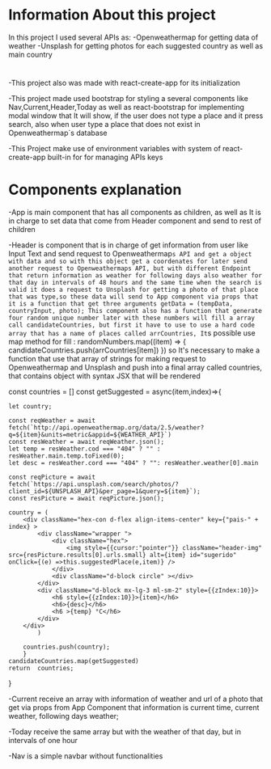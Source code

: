 # Information About this project

In this project I used several APIs as:
-Openweathermap for getting data of weather
-Unsplash for getting photos for each suggested country as well as main country

#

-This project also was made with react-create-app for its initialization

-This project made used bootstrap for styling a several components like Nav,Current,Header,Today as well as react-bootstrap for implementing modal window that It will show, if the user does not type a place and it press search, also when user type a place that does not exist in Openweathermap`s database

-This Project make use of environment variables with system of react-create-app built-in for for managing APIs keys

# Components explanation

-App is main component that has all components as children, as well as It is in charge to set data that come from Header component and send to rest of children

-Header is component that is in charge of get information from user like Input Text and send request to Openweathermap`s API and get a object with data and so with this object get a coordenates for later send another request to Openweathermaps API, but with different Endpoint that return information as weather for following days also weather for that day in intervals of 48 hours and the same time when the search is valid it does a request to Unsplash for getting a photo of that place that was type,so these data will send to App component via props that it is a function that get three arguments getData = (tempData, countryInput, photo); This component also has a function that generate four random unique number later with these numbers will fill a array call candidateCountries, but first it have to use to use a hard code array that has a name of places called arrCountries, It`s possible use map method for fill :
randomNumbers.map((item) => {
candidateCountries.push(arrCountries[item])
})
so It's necessary to make a function that use that array of strings for making request to Openweathermap and Unsplash and push into a final array called countries, that contains object with syntax JSX that will be rendered

const countries = []
const getSuggested = async(item,index)=>{

    let country;

    const reqWeather = await fetch(`http://api.openweathermap.org/data/2.5/weather?q=${item}&units=metric&appid=${WEATHER_API}`)
    const resWeather = await reqWeather.json();
    let temp = resWeather.cod === "404" ? "" : resWeather.main.temp.toFixed(0);
    let desc = resWeather.cord === "404" ? "": resWeather.weather[0].main

    const reqPicture = await fetch(`https://api.unsplash.com/search/photos/?client_id=${UNSPLASH_API}&per_page=1&query=${item}`);
    const resPicture = await reqPicture.json();

    country = (
        <div className="hex-con d-flex align-items-center" key={"pais-" + index} >
            <div className="wrapper ">
                <div className="hex">
                    <img style={{cursor:"pointer"}} className="header-img" src={resPicture.results[0].urls.small} alt={item} id="sugerido" onClick={(e) =>this.suggestedPlace(e,item)} />
                </div>
                <div className="d-block circle" ></div>
            </div>
            <div className="d-block mx-lg-3 ml-sm-2" style={{zIndex:10}}>
                <h6 style={{zIndex:10}}>{item}</h6>
                <h6>{desc}</h6>
                <h6 >{temp} °C</h6>
            </div>
        </div>
            )

        countries.push(country);
        }
    candidateCountries.map(getSuggested)
    return  countries;

}

-Current receive an array with information of weather and url of a photo that get via props from App Component that information is current time, current weather, following days weather;

-Today receive the same array but with the weather of that day, but in intervals of one hour

-Nav is a simple navbar without functionalities
